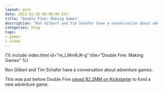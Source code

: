 ```yaml
---
layout: post
date: 2012-02-26 08:00:00 EST
title: "Double Fine: Making Games"
description: "Ron Gilbert and Tim Schafer have a conversation about adventure games."
categories: blog
tags:
- games
- video
---
```


{% include video.html id="re_LWmRJK-g" title="Double Fine: Making Games" %}

Ron Gilbert and Tim Schafer have a conversation about adventure games.

This was just before Double Fine [raised $2.2MM on Kickstarter](http://www.kickstarter.com/projects/66710809/double-fine-adventure) to fund a new adventure game.
